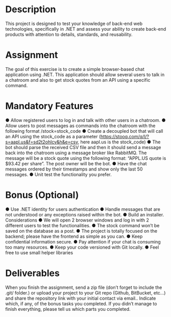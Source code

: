 # Description
This project is designed to test your knowledge of back-end web technologies, specifically in
.NET and assess your ability to create back-end products with attention to details, standards,
and reusability.

# Assignment
The goal of this exercise is to create a simple browser-based chat application using .NET.
This application should allow several users to talk in a chatroom and also to get stock quotes
from an API using a specific command.

# Mandatory Features
● Allow registered users to log in and talk with other users in a chatroom.
● Allow users to post messages as commands into the chatroom with the following format
/stock=stock_code
● Create a decoupled bot that will call an API using the stock_code as a parameter
(https://stooq.com/q/l/?s=aapl.us&f=sd2t2ohlcv&h&e=csv, here aapl.us is the
stock_code)
● The bot should parse the received CSV file and then it should send a message back into
the chatroom using a message broker like RabbitMQ. The message will be a stock quote
using the following format: “APPL.US quote is $93.42 per share”. The post owner will be
the bot.
● Have the chat messages ordered by their timestamps and show only the last 50
messages.
● Unit test the functionality you prefer.

# Bonus (Optional)
● Use .NET identity for users authentication
● Handle messages that are not understood or any exceptions raised within the bot.
● Build an installer.
Considerations
● We will open 2 browser windows and log in with 2 different users to test the
functionalities.
● The stock command won’t be saved on the database as a post.
● The project is totally focused on the backend; please have the frontend as simple as you
can.
● Keep confidential information secure.
● Pay attention if your chat is consuming too many resources.
● Keep your code versioned with Git locally.
● Feel free to use small helper libraries

# Deliverables
When you finish the assignment, send a zip file (don’t forget to include the .git/ folder.) or upload
your project to your Git repo (Github, BitBucket, etc...) and share the repository link with your
initial contact via email.. Indicate which, if any, of the bonus tasks you completed.
If you didn’t manage to finish everything, please tell us which parts you completed.